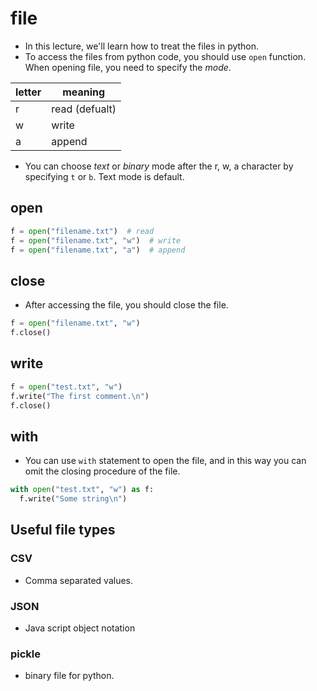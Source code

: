 # file
* In this lecture, we'll learn how to treat the files in python.
* To access the files from python code, you should use `open` function. When opening file, you need to specify the *mode*.

| letter | meaning             |
| ------ | ------------------- |
| r      | read (defualt)      |
| w      | write               |
| a      | append              |

* You can choose *text* or *binary* mode after the r, w, a character by specifying `t` or `b`. Text mode is default.

## open
```python
f = open("filename.txt")  # read
f = open("filename.txt", "w")  # write
f = open("filename.txt", "a")  # append
```

## close
* After accessing the file, you should close the file.
```python
f = open("filename.txt", "w")
f.close()
```

## write
```python
f = open("test.txt", "w")
f.write("The first comment.\n")
f.close()
```

## with
* You can use `with` statement to open the file, and in this way you can omit the closing procedure of the file.
```python
with open("test.txt", "w") as f:
  f.write("Some string\n")
```

## Useful file types
### CSV
* Comma separated values.

### JSON
* Java script object notation

### pickle
* binary file for python.
